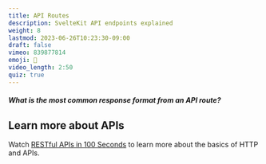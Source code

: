 ```yaml
---
title: API Routes
description: SvelteKit API endpoints explained
weight: 8
lastmod: 2023-06-26T10:23:30-09:00
draft: false
vimeo: 839877814
emoji: 💾
video_length: 2:50
quiz: true
---
```


<quiz-modal options="HTML:XML:JSON:IDGAF" answer="JSON" prize="6">
  <h5>What is the most common response format from an API route?</h5>
</quiz-modal>

## Learn more about APIs

Watch [RESTful APIs in 100 Seconds](https://youtu.be/-MTSQjw5DrM) to learn more about the basics of HTTP and APIs. 
